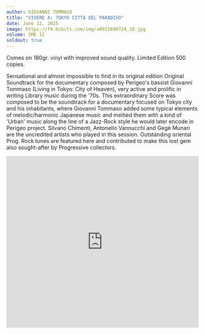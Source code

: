 ```yaml
---
author: GIOVANNI TOMMASO
title: "VIVERE A: TOKYO CITTÀ DEL PARADISO"
date: June 12, 2015
image: https://f4.bcbits.com/img/a0932699724_10.jpg
volume: SME 12
soldout: true
---
```


Comes on 180gr. vinyl with improved sound quality. Limited Edition 500 copies.

Sensational and almost impossible to find in its original edition Original Soundtrack for the documentary composed by Perigeo's bassist Giovanni Tommaso (Living in Tokyo: City of Heaven), very active and prolific in writing Library music during the '70s. This extraordinary Score was composed to be the soundtrack for a documentary focused on Tokyo city and his inhabitants, where Giovanni Tommaso added some typical elements of melodic/harmonic Japanese music and meltied them with a kind of 'Urban' music along the line of a Jazz-Rock style he would later encode in Perigeo project. Silvano Chimenti, Antonello Vannucchi and Gegè Munari are the uncredited artists who played in this session. Outstanding oriental Prog. Rock tunes are featured here and contributed to make this lost gem also sought-after by Progressive collectors.

<iframe width="100%" height="450" scrolling="no" frameborder="no" src="https://w.soundcloud.com/player/?url=https%3A//api.soundcloud.com/tracks/205574484&amp;auto_play=false&amp;hide_related=false&amp;show_comments=true&amp;show_user=true&amp;show_reposts=false&amp;visual=true"></iframe>
